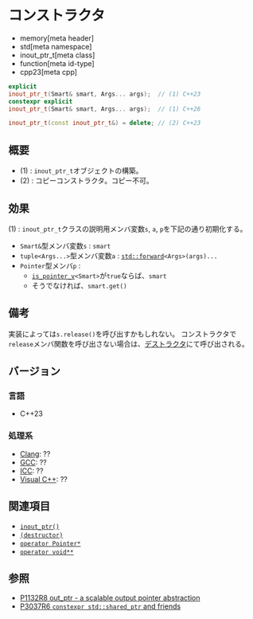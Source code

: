 # コンストラクタ
* memory[meta header]
* std[meta namespace]
* inout_ptr_t[meta class]
* function[meta id-type]
* cpp23[meta cpp]

```cpp
explicit
inout_ptr_t(Smart& smart, Args... args);  // (1) C++23
constexpr explicit
inout_ptr_t(Smart& smart, Args... args);  // (1) C++26

inout_ptr_t(const inout_ptr_t&) = delete; // (2) C++23
```

## 概要
- (1) : `inout_ptr_t`オブジェクトの構築。
- (2) : コピーコンストラクタ。コピー不可。


## 効果
(1) : `inout_ptr_t`クラスの説明用メンバ変数`s`, `a`, `p`を下記の通り初期化する。

- `Smart&`型メンバ変数`s` : `smart`
- `tuple<Args...>`型メンバ変数`a` : [`std::forward`](/reference/utility/forward.md)`<Args>(args)...`
- `Pointer`型メンバ`p` :
    - [`is_pointer_v`](/reference/type_traits/is_pointer.md)`<Smart>`が`true`ならば、`smart`
    - そうでなければ、`smart.get()`


## 備考
実装によっては`s.release()`を呼び出すかもしれない。
コンストラクタで`release`メンバ関数を呼び出さない場合は、[デストラクタ](op_destructor.md)にて呼び出される。


## バージョン
### 言語
- C++23

### 処理系
- [Clang](/implementation.md#clang): ??
- [GCC](/implementation.md#gcc): ??
- [ICC](/implementation.md#icc): ??
- [Visual C++](/implementation.md#visual_cpp): ??


## 関連項目
- [`inout_ptr()`](../inout_ptr.md)
- [`(destructor)`](op_destructor.md)
- [`operator Pointer*`](op_pointer.md)
- [`operator void**`](op_voidpp.md)


## 参照
- [P1132R8 out_ptr - a scalable output pointer abstraction](https://www.open-std.org/jtc1/sc22/wg21/docs/papers/2021/p1132r8.html)
- [P3037R6 `constexpr std::shared_ptr` and friends](https://open-std.org/jtc1/sc22/wg21/docs/papers/2025/p3037r6.pdf)
